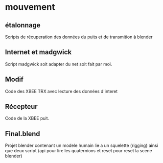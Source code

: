 # mouvement
## étalonnage
Scripts de récuperation des données du puits et de transmition à blender 

## Internet et madgwick 
Script madgwick soit adapter du net soit fait par moi.

## Modif
Code des XBEE TRX avec lecture des données d'interet

## Récepteur 
Code de la XBEE puit.

## Final.blend
Projet blender contenant un modele humain lie a un squelette (rigging) ainsi que deux script (api pour lire les quaternions et reset pour reset la scene blender)
